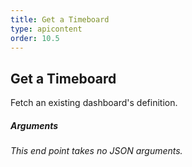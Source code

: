 ```yaml
---
title: Get a Timeboard
type: apicontent
order: 10.5
---
```


## Get a Timeboard
Fetch an existing dashboard's definition.

##### Arguments
*This end point takes no JSON arguments.*

